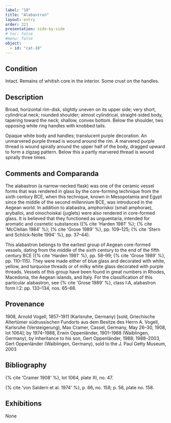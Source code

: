 ```yaml
---
label: "10"
title: "Alabastron"
layout: entry
order: 221
presentation: side-by-side
# toc: false
#menu: false 
object:
  - id: "cat-10"
---
```


## Condition

Intact. Remains of whitish core in the interior. Some crust on the handles.

## Description

Broad, horizontal rim-disk, slightly uneven on its upper side; very short, cylindrical neck; rounded shoulder; almost cylindrical, straight-sided body, tapering toward the neck; shallow, convex bottom. Below the shoulder, two opposing white ring handles with knobbed tails.

Opaque white body and handles; translucent purple decoration. An unmarvered purple thread is wound around the rim. A marvered purple thread is wound spirally around the upper half of the body, dragged upward to form a zigzag pattern. Below this a partly marvered thread is wound spirally three times.

## Comments and Comparanda

The alabastron (a narrow-necked flask) was one of the ceramic vessel forms that was rendered in glass by the core-forming technique from the sixth century BCE, when this technique, known in Mesopotamia and Egypt since the middle of the second millennium BCE, was introduced in the Aegean world. In addition to alabastra, amphoriskoi (small amphorae), aryballoi, and oinochoiskai (juglets) were also rendered in core-formed glass. It is believed that they functioned as unguentaria, intended for aromatic and cosmetic substances ({% cite 'Harden 1981' %}; {% cite 'McClellan 1984' %}; {% cite 'Grose 1989' %}, pp. 109–125; {% cite 'Stern and Schlick-Nolte 1994' %}, pp. 37–44).

This alabastron belongs to the earliest group of Aegean core-formed vessels, dating from the middle of the sixth century to the end of the fifth century BCE ({% cite 'Harden 1981' %}, pp. 58–99; {% cite 'Grose 1989' %}, pp. 110–115). They were made either of blue glass and decorated with white, yellow, and turquoise threads or of milky white glass decorated with purple threads. Vessels of this group have been found in great numbers in Rhodes, Macedonia, the Aegean islands, and Italy. For the classification of this particular alabastron, see {% cite 'Grose 1989' %}, class I:A, alabastron form I:2: pp. 133–134, nos. 65–68.

## Provenance

1908, Arnold Vogell, 1857–1911 (Karlsruhe, Germany) [sold, Griechische Altertümer südrussischen Fundorts aus dem Besitze des Herrn A. Vogell, Karlsruhe (Versteigerung), Max Cramer, Cassel, Germany, May 26–30, 1908, lot 1064]; by 1974–1988, Erwin Oppenländer, 1901–1988 (Waiblingen, Germany), by inheritance to his son, Gert Oppenländer, 1988; 1988–2003, Gert Oppenländer (Waiblingen, Germany), sold to the J. Paul Getty Museum, 2003

## Bibliography

{% cite 'Cramer 1908' %}, lot 1064, plate XI, no. 47.

{% cite 'von Saldern et al. 1974' %}, p. 66, no. 158; p. 56, plate no. 158.

## Exhibitions

None